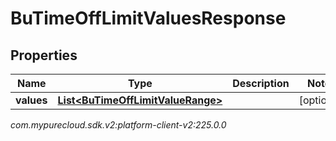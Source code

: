 # BuTimeOffLimitValuesResponse


## Properties

| Name | Type | Description | Notes |
| ------------ | ------------- | ------------- | ------------- |
| **values** | [**List&lt;BuTimeOffLimitValueRange&gt;**](BuTimeOffLimitValueRange) |  |  [optional] |




_com.mypurecloud.sdk.v2:platform-client-v2:225.0.0_
